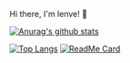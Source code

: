 Hi there, I'm lenve! 👋

[![Anurag's github stats](https://github-readme-stats.vercel.app/api?username=soloyao&show_icons=true&theme=radical)](https://github.com/soloyao/springboot-vue-iframe-admin)

[![Top Langs](https://github-readme-stats.vercel.app/api/top-langs/?username=soloyao&theme=radical)](https://github.com/soloyao/springboot-vue-iframe-admin)
[![ReadMe Card](https://github-readme-stats.vercel.app/api/pin/?username=soloyao&repo=soloyao.github.io&theme=radical)](https://github.com/soloyao/springboot-vue-iframe-admin)
